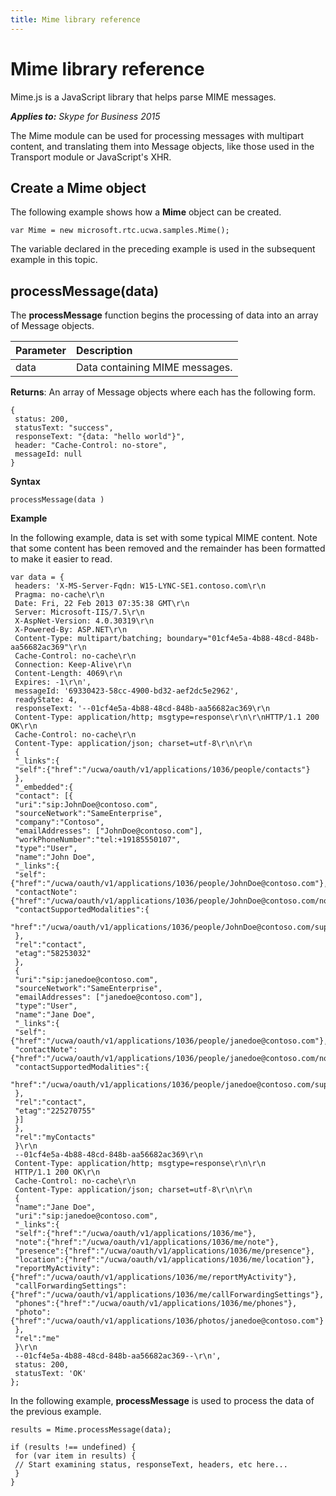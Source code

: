 ```yaml
---
title: Mime library reference
---
```

# Mime library reference
Mime.js is a JavaScript library that helps parse MIME messages.


 _**Applies to:** Skype for Business 2015_

The Mime module can be used for processing messages with multipart content, and translating them into Message objects, like those used in the Transport module or JavaScript's XHR.


## Create a Mime object

The following example shows how a **Mime** object can be created.


```
var Mime = new microsoft.rtc.ucwa.samples.Mime();
```

The variable declared in the preceding example is used in the subsequent example in this topic.


## processMessage(data)

The **processMessage** function begins the processing of data into an array of Message objects.



|**Parameter**|**Description**|
|:-----|:-----|
|data|Data containing MIME messages.|
 **Returns**: An array of Message objects where each has the following form.




```
{
 status: 200,
 statusText: "success",
 responseText: "{data: "hello world"}",
 header: "Cache-Control: no-store",
 messageId: null
}
```

 **Syntax**




```
processMessage(data )
```

 **Example**

In the following example, data is set with some typical MIME content. Note that some content has been removed and the remainder has been formatted to make it easier to read.




```
var data = {
 headers: 'X-MS-Server-Fqdn: W15-LYNC-SE1.contoso.com\r\n
 Pragma: no-cache\r\n
 Date: Fri, 22 Feb 2013 07:35:38 GMT\r\n
 Server: Microsoft-IIS/7.5\r\n
 X-AspNet-Version: 4.0.30319\r\n
 X-Powered-By: ASP.NET\r\n
 Content-Type: multipart/batching; boundary="01cf4e5a-4b88-48cd-848b-aa56682ac369"\r\n
 Cache-Control: no-cache\r\n
 Connection: Keep-Alive\r\n
 Content-Length: 4069\r\n
 Expires: -1\r\n',
 messageId: '69330423-58cc-4900-bd32-aef2dc5e2962',
 readyState: 4,
 responseText: '--01cf4e5a-4b88-48cd-848b-aa56682ac369\r\n
 Content-Type: application/http; msgtype=response\r\n\r\nHTTP/1.1 200 OK\r\n
 Cache-Control: no-cache\r\n
 Content-Type: application/json; charset=utf-8\r\n\r\n﻿
 {
 "_links":{
 "self":{"href":"/ucwa/oauth/v1/applications/1036/people/contacts"}
 },
 "_embedded":{
 "contact": [{
 "uri":"sip:JohnDoe@contoso.com",
 "sourceNetwork":"SameEnterprise",
 "company":"Contoso",
 "emailAddresses": ["JohnDoe@contoso.com"],
 "workPhoneNumber":"tel:+19185550107",
 "type":"User",
 "name":"John Doe",
 "_links":{
 "self":{"href":"/ucwa/oauth/v1/applications/1036/people/JohnDoe@contoso.com"},
 "contactNote":{"href":"/ucwa/oauth/v1/applications/1036/people/JohnDoe@contoso.com/note"},
 "contactSupportedModalities":{
 "href":"/ucwa/oauth/v1/applications/1036/people/JohnDoe@contoso.com/supportedMedia"}
 },
 "rel":"contact",
 "etag":"58253032"
 },
 {
 "uri":"sip:janedoe@contoso.com",
 "sourceNetwork":"SameEnterprise",
 "emailAddresses": ["janedoe@contoso.com"],
 "type":"User",
 "name":"Jane Doe",
 "_links":{
 "self":{"href":"/ucwa/oauth/v1/applications/1036/people/janedoe@contoso.com"},
 "contactNote":{"href":"/ucwa/oauth/v1/applications/1036/people/janedoe@contoso.com/note"},
 "contactSupportedModalities":{
 "href":"/ucwa/oauth/v1/applications/1036/people/janedoe@contoso.com/supportedMedia"}
 },
 "rel":"contact",
 "etag":"225270755"
 }]
 },
 "rel":"myContacts"
 }\r\n
 --01cf4e5a-4b88-48cd-848b-aa56682ac369\r\n
 Content-Type: application/http; msgtype=response\r\n\r\n
 HTTP/1.1 200 OK\r\n
 Cache-Control: no-cache\r\n
 Content-Type: application/json; charset=utf-8\r\n\r\n
 {
 "name":"Jane Doe",
 "uri":"sip:janedoe@contoso.com",
 "_links":{
 "self":{"href":"/ucwa/oauth/v1/applications/1036/me"},
 "note":{"href":"/ucwa/oauth/v1/applications/1036/me/note"},
 "presence":{"href":"/ucwa/oauth/v1/applications/1036/me/presence"},
 "location":{"href":"/ucwa/oauth/v1/applications/1036/me/location"},
 "reportMyActivity":{"href":"/ucwa/oauth/v1/applications/1036/me/reportMyActivity"},
 "callForwardingSettings":{"href":"/ucwa/oauth/v1/applications/1036/me/callForwardingSettings"},
 "phones":{"href":"/ucwa/oauth/v1/applications/1036/me/phones"},
 "photo":{"href":"/ucwa/oauth/v1/applications/1036/photos/janedoe@contoso.com"}
 },
 "rel":"me"
 }\r\n
 --01cf4e5a-4b88-48cd-848b-aa56682ac369--\r\n',
 status: 200,
 statusText: 'OK'
};

```

In the following example, **processMessage** is used to process the data of the previous example.




```
results = Mime.processMessage(data);

if (results !== undefined) {
 for (var item in results) {
 // Start examining status, responseText, headers, etc here...
 }
}
```


